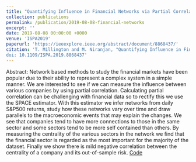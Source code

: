 ```yaml
---
title: "Quantifying Influence in Financial Networks via Partial Correlation Network Inference"
collection: publications
permalink: /publication/2019-08-08-financial-networks
excerpt: ''
date: 2019-08-08 00:00:00 +0000
venue: 'ISPA2019'
paperurl: 'https://ieeexplore.ieee.org/abstract/document/8868437/'
citation: 'T. Millington and M. Niranjan, "Quantifying Influence in Financial Markets via Partial Correlation Network Inference," 2019 11th International Symposium on Image and Signal Processing and Analysis (ISPA), Dubrovnik, Croatia, 2019, pp. 306-311.
doi: 10.1109/ISPA.2019.8868437'
---
```

Abstract: Network based methods to study the financial markets have been popular due to their ability to represent a complex system in a simple manner. We are interested to see if we can measure the influence between various companies by using partial correlation. Calculating partial correlation can be challenging with financial data so to rectify this we use the SPACE estimator. With this estimator we infer networks from daily S&P500 returns, study how these networks vary over time and draw parallels to the macroeconomic events that may explain the changes. We see that companies tend to have more connections to those in the same sector and some sectors tend to be more self contained than others. By measuring the centrality of the various sectors in the network we find that the financial sector is regarded as the most important for the majority of the dataset. Finally we show there is mild negative correlation between the centrality of a company and its out-of-sample risk.
[Code](https://github.com/shazzzm/financial_network_inference)
